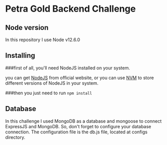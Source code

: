 # Petra Gold Backend Challenge

## Node version
In this repository I use Node v12.6.0

## Installing
###first of all, you'll need NodeJS installed on your system.

you can get [NodeJS](https://nodejs.org/en/) from official website,
or you can use [NVM](https://github.com/nvm-sh/nvm) to store different versions of NodeJS in your system.

###then you just need to run ```npm install```

## Database
In this challenge I used MongoDB as a database and mongoose to connect ExpressJS and MongoDB.
So, don't forget to configure your database connection. The configuration file is the db.js file, located at configs directory.
